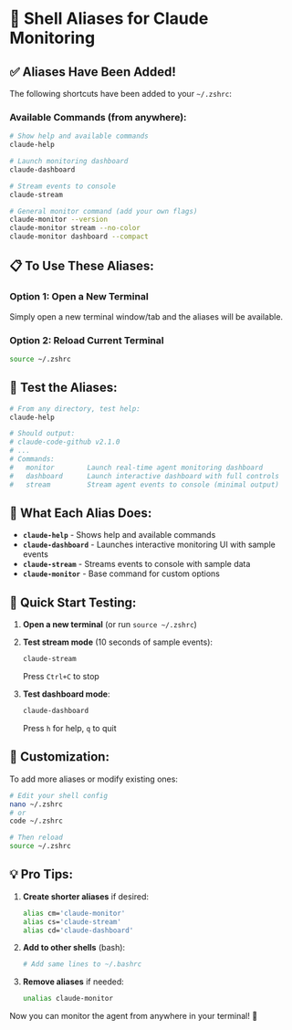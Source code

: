 # 🚀 Shell Aliases for Claude Monitoring

## ✅ Aliases Have Been Added!

The following shortcuts have been added to your `~/.zshrc`:

### Available Commands (from anywhere):

```bash
# Show help and available commands
claude-help

# Launch monitoring dashboard
claude-dashboard

# Stream events to console
claude-stream

# General monitor command (add your own flags)
claude-monitor --version
claude-monitor stream --no-color
claude-monitor dashboard --compact
```

## 📋 To Use These Aliases:

### Option 1: Open a New Terminal
Simply open a new terminal window/tab and the aliases will be available.

### Option 2: Reload Current Terminal
```bash
source ~/.zshrc
```

## 🧪 Test the Aliases:

```bash
# From any directory, test help:
claude-help

# Should output:
# claude-code-github v2.1.0
# ...
# Commands:
#   monitor        Launch real-time agent monitoring dashboard
#   dashboard      Launch interactive dashboard with full controls  
#   stream         Stream agent events to console (minimal output)
```

## 📝 What Each Alias Does:

- **`claude-help`** - Shows help and available commands
- **`claude-dashboard`** - Launches interactive monitoring UI with sample events
- **`claude-stream`** - Streams events to console with sample data
- **`claude-monitor`** - Base command for custom options

## 🎯 Quick Start Testing:

1. **Open a new terminal** (or run `source ~/.zshrc`)

2. **Test stream mode** (10 seconds of sample events):
   ```bash
   claude-stream
   ```
   Press `Ctrl+C` to stop

3. **Test dashboard mode**:
   ```bash
   claude-dashboard
   ```
   Press `h` for help, `q` to quit

## 🔧 Customization:

To add more aliases or modify existing ones:
```bash
# Edit your shell config
nano ~/.zshrc
# or
code ~/.zshrc

# Then reload
source ~/.zshrc
```

## 💡 Pro Tips:

1. **Create shorter aliases** if desired:
   ```bash
   alias cm='claude-monitor'
   alias cs='claude-stream'
   alias cd='claude-dashboard'
   ```

2. **Add to other shells** (bash):
   ```bash
   # Add same lines to ~/.bashrc
   ```

3. **Remove aliases** if needed:
   ```bash
   unalias claude-monitor
   ```

Now you can monitor the agent from anywhere in your terminal! 🎉